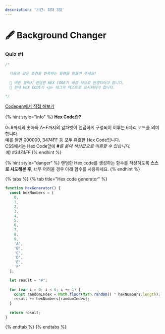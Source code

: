 ```yaml
---
description: '기간: 최대 3일'
---
```


# 🖋  Background Changer

### Quiz #1

```javascript
/*

  다음과 같은 조건을 만족하는 화면을 만들어 주세요!
  
  📌 버튼 클릭시 랜덤한 HEX CODE가 배경 색으로 변경되어야 합니다.
  📌 현재 HEX CODE가 <p> 태그의 텍스트로 표시되어야 합니다.

*/
```

[Codepen에서 직접 해보기](https://codepen.io/vanillacoding/pen/XWzNyYx)



{% hint style="info" %}
**Hex Code란?**

0\~9까지의 숫자와 A\~F까지의 알파벳이 랜덤하게 구성되어 이루는 6자리 코드를 의미합니다. \
예를 들면 000000, 3474FF 등 모두 유효한 Hex Code입니다. \
CSS에서는 Hex Code앞에 **#**_를 붙여 색상값으로 이용할 수 있습니다._ \
_예) #3474FF_
{% endhint %}

{% hint style="danger" %}
랜덤한 Hex code를 생성하는 함수를 작성하도록 **스스로 시도해본 후**, 너무 어려울 경우 아래 함수를 사용하세요.
{% endhint %}

{% tabs %}
{% tab title="Hex code generator" %}
```javascript
function hexGenerator() {
  const hexNumbers = [
    0,
    1,
    2,
    3,
    4,
    5,
    6,
    7,
    8,
    9,
    'A',
    'B',
    'C',
    'D',
    'E',
    'F'
  ];

  let result = "#";
  
  for (var i = 0; i < 6; i += 1) {
    const randomIndex = Math.floor(Math.random() * hexNumbers.length);
    result += hexNumbers[randomIndex];
  }
  
  return result;
}
```
{% endtab %}
{% endtabs %}

